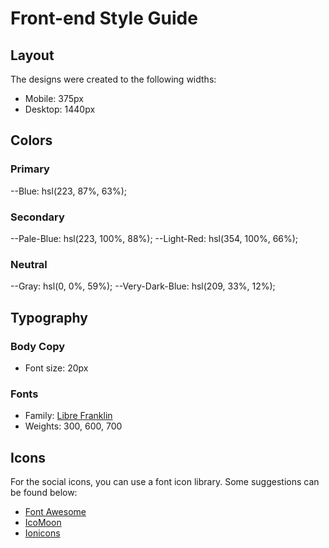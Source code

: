 # Front-end Style Guide

## Layout

The designs were created to the following widths:

- Mobile: 375px
- Desktop: 1440px

## Colors

### Primary

--Blue: hsl(223, 87%, 63%);

### Secondary

--Pale-Blue: hsl(223, 100%, 88%);
--Light-Red: hsl(354, 100%, 66%);

### Neutral

--Gray: hsl(0, 0%, 59%);
--Very-Dark-Blue: hsl(209, 33%, 12%);

## Typography

### Body Copy

- Font size: 20px

### Fonts

- Family: [Libre Franklin](https://fonts.google.com/specimen/Libre+Franklin)
- Weights: 300, 600, 700

## Icons

For the social icons, you can use a font icon library. Some suggestions can be found below:

- [Font Awesome](https://fontawesome.com)
- [IcoMoon](https://icomoon.io)
- [Ionicons](https://ionicons.com)